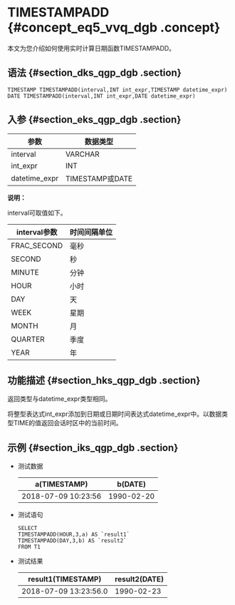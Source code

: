 # TIMESTAMPADD {#concept_eq5_vvq_dgb .concept}

本文为您介绍如何使用实时计算日期函数TIMESTAMPADD。

## 语法 {#section_dks_qgp_dgb .section}

```
TIMESTAMP TIMESTAMPADD(interval,INT int_expr,TIMESTAMP datetime_expr)
DATE TIMESTAMPADD(interval,INT int_expr,DATE datetime_expr)

```

## 入参 {#section_eks_qgp_dgb .section}

|参数|数据类型|
|--|----|
|interval|VARCHAR|
|int\_expr|INT|
|datetime\_expr|TIMESTAMP或DATE|

**说明：** 

interval可取值如下。

|interval参数|时间间隔单位|
|----------|------|
|FRAC\_SECOND|毫秒|
|SECOND|秒|
|MINUTE|分钟|
|HOUR|小时|
|DAY|天|
|WEEK|星期|
|MONTH|月|
|QUARTER|季度|
|YEAR|年|

## 功能描述 {#section_hks_qgp_dgb .section}

返回类型与datetime\_expr类型相同。

将整型表达式int\_expr添加到日期或日期时间表达式datetime\_expr中。以数据类型TIME的值返回会话时区中的当前时间。

## 示例 {#section_iks_qgp_dgb .section}

-   测试数据

    |a\(TIMESTAMP\)|b\(DATE\)|
    |--------------|---------|
    |2018-07-09 10:23:56|1990-02-20|

-   测试语句

    ```language-sql
    SELECT 
    TIMESTAMPADD(HOUR,3,a) AS `result1`
    TIMESTAMPADD(DAY,3,b) AS `result2`
    FROM T1
    
    ```

-   测试结果

    |result1\(TIMESTAMP\)|result2\(DATE\)|
    |--------------------|---------------|
    |2018-07-09 13:23:56.0|1990-02-23|


